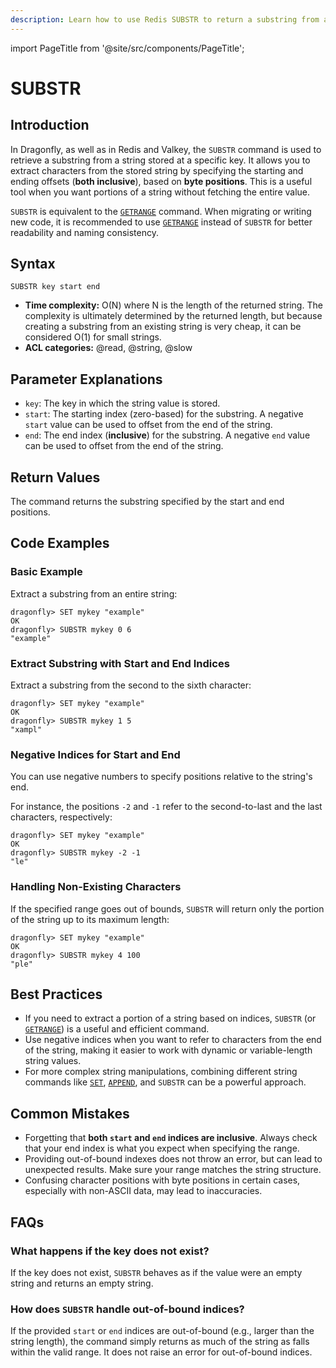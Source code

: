 ```yaml
---
description: Learn how to use Redis SUBSTR to return a substring from a string value.
---
```


import PageTitle from '@site/src/components/PageTitle';

# SUBSTR

<PageTitle title="Redis SUBSTR Command (Documentation) | Dragonfly" />

## Introduction

In Dragonfly, as well as in Redis and Valkey, the `SUBSTR` command is used to retrieve a substring from a string stored at a specific key.
It allows you to extract characters from the stored string by specifying the starting and ending offsets (**both inclusive**), based on **byte positions**.
This is a useful tool when you want portions of a string without fetching the entire value.

`SUBSTR` is equivalent to the [`GETRANGE`](getrange.md) command.
When migrating or writing new code, it is recommended to use [`GETRANGE`](getrange.md) instead of `SUBSTR` for better readability and naming consistency.

## Syntax

```shell
SUBSTR key start end
```

- **Time complexity:** O(N) where N is the length of the returned string.
  The complexity is ultimately determined by the returned length, but because creating a substring from an existing string is very cheap, it can be considered O(1) for small strings.
- **ACL categories:** @read, @string, @slow

## Parameter Explanations

- `key`: The key in which the string value is stored.
- `start`: The starting index (zero-based) for the substring.
  A negative `start` value can be used to offset from the end of the string.
- `end`: The end index (**inclusive**) for the substring.
  A negative `end` value can be used to offset from the end of the string.

## Return Values

The command returns the substring specified by the start and end positions.

## Code Examples

### Basic Example

Extract a substring from an entire string:

```shell
dragonfly> SET mykey "example"
OK
dragonfly> SUBSTR mykey 0 6
"example"
```

### Extract Substring with Start and End Indices

Extract a substring from the second to the sixth character:

```shell
dragonfly> SET mykey "example"
OK
dragonfly> SUBSTR mykey 1 5
"xampl"
```

### Negative Indices for Start and End

You can use negative numbers to specify positions relative to the string's end.

For instance, the positions `-2` and `-1` refer to the second-to-last and the last characters, respectively:

```shell
dragonfly> SET mykey "example"
OK
dragonfly> SUBSTR mykey -2 -1
"le"
```

### Handling Non-Existing Characters

If the specified range goes out of bounds, `SUBSTR` will return only the portion of the string up to its maximum length:

```shell
dragonfly> SET mykey "example"
OK
dragonfly> SUBSTR mykey 4 100
"ple"
```

## Best Practices

- If you need to extract a portion of a string based on indices, `SUBSTR` (or [`GETRANGE`](getrange.md)) is a useful and efficient command.
- Use negative indices when you want to refer to characters from the end of the string, making it easier to work with dynamic or variable-length string values.
- For more complex string manipulations, combining different string commands like [`SET`](set.md), [`APPEND`](append.md), and `SUBSTR` can be a powerful approach.

## Common Mistakes

- Forgetting that **both `start` and `end` indices are inclusive**. Always check that your end index is what you expect when specifying the range.
- Providing out-of-bound indexes does not throw an error, but can lead to unexpected results. Make sure your range matches the string structure.
- Confusing character positions with byte positions in certain cases, especially with non-ASCII data, may lead to inaccuracies.

## FAQs

### What happens if the key does not exist?

If the key does not exist, `SUBSTR` behaves as if the value were an empty string and returns an empty string.

### How does `SUBSTR` handle out-of-bound indices?

If the provided `start` or `end` indices are out-of-bound (e.g., larger than the string length), the command simply returns as much of the string as falls within the valid range.
It does not raise an error for out-of-bound indices.
